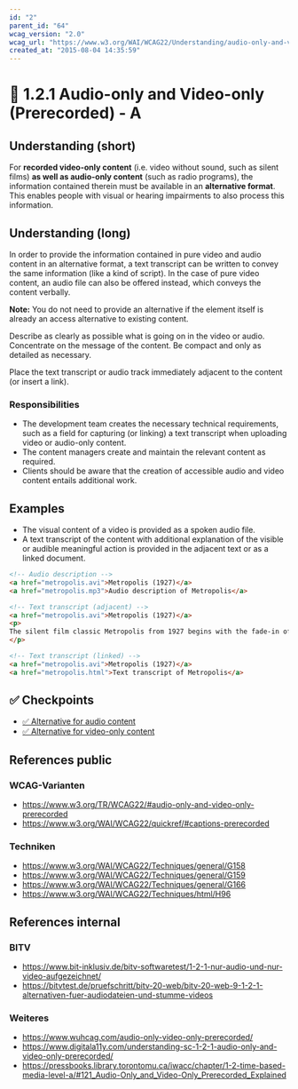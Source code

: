 ```yaml
---
id: "2"
parent_id: "64"
wcag_version: "2.0"
wcag_url: "https://www.w3.org/WAI/WCAG22/Understanding/audio-only-and-video-only-prerecorded.html"
created_at: "2015-08-04 14:35:59"
---
```


# 📜 1.2.1 Audio-only and Video-only (Prerecorded) - A

## Understanding (short)

For **recorded video-only content** (i.e. video without sound, such as silent films) **as well as audio-only content** (such as radio programs), the information contained therein must be available in an **alternative format**. This enables people with visual or hearing impairments to also process this information.

## Understanding (long)

In order to provide the information contained in pure video and audio content in an alternative format, a text transcript can be written to convey the same information (like a kind of script). In the case of pure video content, an audio file can also be offered instead, which conveys the content verbally.

**Note:** You do not need to provide an alternative if the element itself is already an access alternative to existing content.

Describe as clearly as possible what is going on in the video or audio. Concentrate on the message of the content. Be compact and only as detailed as necessary.

Place the text transcript or audio track immediately adjacent to the content (or insert a link).

### Responsibilities

- The development team creates the necessary technical requirements, such as a field for capturing (or linking) a text transcript when uploading video or audio-only content.
- The content managers create and maintain the relevant content as required.
- Clients should be aware that the creation of accessible audio and video content entails additional work.

## Examples

- The visual content of a video is provided as a spoken audio file.
- A text transcript of the content with additional explanation of the visible or audible meaningful action is provided in the adjacent text or as a linked document.

```html
<!-- Audio description -->
<a href="metropolis.avi">Metropolis (1927)</a>
<a href="metropolis.mp3">Audio description of Metropolis</a>

<!-- Text transcript (adjacent) -->
<a href="metropolis.avi">Metropolis (1927)</a>
<p>
The silent film classic Metropolis from 1927 begins with the fade-in of...
</p>

<!-- Text transcript (linked) -->
<a href="metropolis.avi">Metropolis (1927)</a>
<a href="metropolis.html">Text transcript of Metropolis</a>
```

## ✅ Checkpoints

- [✅ Alternative for audio content](alternative-for-audio-content)
- [✅ Alternative for video-only content](alternative-for-video-only-content)

## References public

### WCAG-Varianten
- <https://www.w3.org/TR/WCAG22/#audio-only-and-video-only-prerecorded>
- <https://www.w3.org/WAI/WCAG22/quickref/#captions-prerecorded>

### Techniken
- <https://www.w3.org/WAI/WCAG22/Techniques/general/G158>
- <https://www.w3.org/WAI/WCAG22/Techniques/general/G159>
- <https://www.w3.org/WAI/WCAG22/Techniques/general/G166>
- <https://www.w3.org/WAI/WCAG22/Techniques/html/H96>

## References internal

### BITV
- <https://www.bit-inklusiv.de/bitv-softwaretest/1-2-1-nur-audio-und-nur-video-aufgezeichnet/>
- <https://bitvtest.de/pruefschritt/bitv-20-web/bitv-20-web-9-1-2-1-alternativen-fuer-audiodateien-und-stumme-videos>

### Weiteres
- <https://www.wuhcag.com/audio-only-video-only-prerecorded/>
- <https://www.digitala11y.com/understanding-sc-1-2-1-audio-only-and-video-only-prerecorded/>
- <https://pressbooks.library.torontomu.ca/iwacc/chapter/1-2-time-based-media-level-a/#121_Audio-Only_and_Video-Only_Prerecorded_Explained>